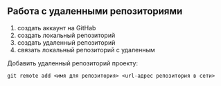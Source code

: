 ## **Работа с удаленными репозиториями**

1. создать аккаунт на GitHab
2. создать локальный репозиторий
3. создать удаленный репозиторий
4. связать локальный репозиторий с удаленным

Добавить удаленный репозиторий проекту: 
```
git remote add <имя для репозитория> <url-адрес репозитория в сети>
```
